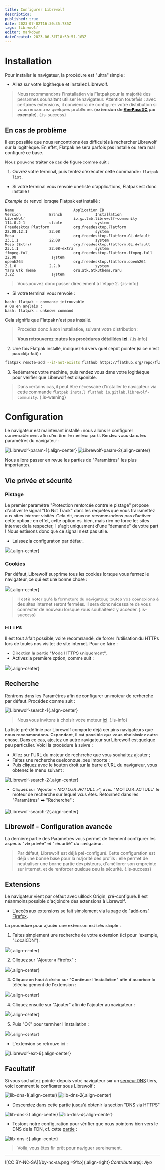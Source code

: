 ```yaml
---
title: Configurer Librewolf
description: 
published: true
date: 2023-07-02T16:30:35.785Z
tags: librewolf
editor: markdown
dateCreated: 2023-06-30T18:59:51.103Z
---
```


# Installation

Pour installer le navigateur, la procédure est "ultra" simple :
- Allez sur votre logithèque et installez Librewolf.

> Nous recommandons l'installation via Flatpak pour la majorité des personnes souhaitant utiliser le navigateur.
> Attention toutefois : avec certaines extensions, il conviendra de configurer votre distribution si vous rencontrez quelques problèmes (**extension de [KeePassXC](/tutoriels/keepass) par exemple**).
{.is-success}

## En cas de problème

Il est possible que nous rencontrions des difficultés à rechercher Librewolf sur la logithèque. En effet, Flatpak ne sera parfois pas installé ou sera mal configuré de base.

Nous pouvons traiter ce cas de figure comme suit :
1. Ouvrez votre terminal, puis tentez d'exécuter cette commande : `flatpak list`.

- Si votre terminal vous renvoie une liste d'applications, Flatpak est donc installé !

_Exemple_ de renvoi lorsque Flatpak est installé :
```brainfuck
Name                           Application ID                                 Version             Branch               Installation
LibreWolf                      io.gitlab.librewolf-community                  114.0.2-1           stable               system
Freedesktop Platform           org.freedesktop.Platform                       22.08.12.1          22.08                system
Mesa                           org.freedesktop.Platform.GL.default            23.1.1              22.08                system
Mesa (Extra)                   org.freedesktop.Platform.GL.default            23.1.1              22.08-extra          system
ffmpeg-full                    org.freedesktop.Platform.ffmpeg-full                               22.08                system
openh264                       org.freedesktop.Platform.openh264              2.1.0               2.2.0                system
Yaru Gtk Theme                 org.gtk.Gtk3theme.Yaru                                             3.22                 system
```

> Vous pouvez donc passer directement à l'étape 2.
{.is-info}

- Si votre terminal vous renvoie :
```brainfuck
bash: flatpak : commande introuvable
# Ou en anglais :
bash: flatpak : unknown command
```

Cela signifie que Flatpak n'est pas installé. 

> Procédez donc à son installation, suivant votre distribution : 
> 
> **Vous retrouverez toutes les procédures détaillées [ici](https://flatpak.org/setup/)**.
{.is-info}

2. Une fois Flatpak installé, indiquez-lui vers quel dépôt pointer (si ce n'est pas déjà fait) :

```bash
flatpak remote-add --if-not-exists flathub https://flathub.org/repo/flathub.flatpakrepo
```

3. Redémarrez votre machine, puis rendez vous dans votre logithèque pour vérifier que Librewolf est disponible.


> Dans certains cas, il peut être nécessaire d'installer le navigateur via cette commande `flatpak install flathub io.gitlab.librewolf-community`.
{.is-warning}

# Configuration

Le navigateur est maintenant installé : nous allons le configurer convenablement afin d'en tirer le meilleur parti. Rendez vous dans les paramètres du navigateur :

![Librewolf-param-1](/images/librewolf-param-1.png){.align-center}
![Librewolf-param-2](/images/librewolf-param-2.png){.align-center}

Nous allons passer en revue les parties de "Paramètres" les plus importantes.

## Vie privée et sécurité

### Pistage

Le premier paramètre "Protection renforcée contre le pistage" propose d'activer le signal "Do Not Track" dans les requêtes que vous transmettez aux sites internet visités. Cela dit, nous ne recommandons pas d'activer cette option ; en effet, cette option est bien, mais rien ne force les sites internet de la respecter, il s'agit uniquement d'une "demande" de votre part ! Nous estimons donc que ce signal n'est pas utile.

- Laissez la configuration par défaut.

![](/images/librewolf-param-3.png){.align-center}

### Cookies

Par défaut, Librewolf supprime tous les cookies lorsque vous fermez le navigateur, ce qui est une bonne chose :

![](/images/librewolf-param-4.png){.align-center}

> Il est à noter qu'à la fermeture du navigateur, toutes vos connexions à des sites internet seront fermées. Il sera donc nécessaire de vous connecter de nouveau lorsque vous souhaiterez y accéder.
{.is-success}

### HTTPs

Il est tout à fait possible, voire recommandé, de forcer l'utilisation du HTTPs lors de toutes nos visites de site internet. Pour ce faire :
- Direction la partie "Mode HTTPS uniquement",
- Activez la première option, comme suit :

![](/images/librewolf-param-5.png){.align-center}

## Recherche

Rentrons dans les Paramètres afin de configurer un moteur de recherche par défaut. Procédez comme suit :

![Librewolf-search-1](/images/librewolf-search-1.png){.align-center}

> Nous vous invitons à choisir votre moteur [ici](/debutant/moteurs-recherche).
{.is-info}

La liste pré-définie par Librewolf comporte déjà certains navigateurs que nous recommandons. Cependant, il est possible que vous choisissiez autre chose. Dans ce cas, ajoutez un autre navigateur sur Librewolf est quelque peu particulier. Voici la procédure à suivre :

- Allez sur l'URL du moteur de recherche que vous souhaitez ajouter ;
- Faites une recherche quelconque, peu importe ;
- Puis cliquez avec le bouton droit sur la barre d'URL du navigateur, vous obtenez le menu suivant :

![Librewolf-search-2](/images/librewolf-search-2_1.png){.align-center}

- Cliquez sur "Ajouter « *MOTEUR_ACTUEL* »", avec "MOTEUR_ACTUEL" le moteur de recherche sur lequel vous êtes. Retournez dans les "Paramètres" :arrow_right: "Recherche" :

![Librewolf-search-2](/images/librewolf-search-2_2.png){.align-center}


## Librewolf - Configuration avancée

La dernière partie des Paramètres vous permet de finement configurer les aspects "vie privée" et "sécurité" du navigateur.

> Par défaut, Librewolf est déjà pré-configuré. Cette configuration est déjà une bonne base pour la majorité des profils : elle permet de neutraliser une bonne partie des pisteurs, d'améliorer son empreinte sur internet, et de renforcer quelque peu la sécurité.
{.is-success}

## Extensions

Le navigateur vient par défaut avec uBlock Origin, pré-configuré. Il est néanmoins possible d'adjoindre des extensions à Librewolf.

- L'accès aux extensions se fait simplement via la page de ["add-ons" Firefox](https://addons.mozilla.org/fr/firefox/).

La procédure pour ajouter une extension est très simple :
1. Faites simplement une recherche de votre extension (ici pour l'exemple, "LocalCDN"):

![](/images/librewolf-ext-1.png){.align-center}

2. Cliquez sur "Ajouter à Firefox" :

![](/images/librewolf-ext-2.png){.align-center}

3. Cliquez en haut à droite sur "Continuer l'installation" afin d'autoriser le téléchargement de l'extension :

![](/images/librewolf-ext-3.png){.align-center}

4. Cliquez ensuite sur "Ajouter" afin de l'ajouter au navigateur :

![](/images/librewolf-ext-4.png){.align-center}

5. Puis "OK" pour terminer l'installation :

![](/images/librewolf-ext-5.png){.align-center}

- L'extension se retrouve ici :

![Librewolf-ext-6](/images/librewolf-ext-6.png){.align-center}

## Facultatif

Si vous souhaitez pointer depuis votre navigateur sur un [serveur DNS](/debutant/dns) tiers, voici comment le configurer sous Librewolf :

![lib-dns-1](/images/lib-dns-1.png){.align-center}
![lib-dns-2](/images/lib-dns-2.png){.align-center}

- Descendez dans cette partie jusqu'à obtenir la section "DNS via HTTPS"

![lib-dns-3](/images/lib-dns-3.png){.align-center}
![lib-dns-4](/images/lib-dns-4.png){.align-center}

- Testons notre configuration pour vérifier que nous pointons bien vers le DNS de la FDN, cf. cette [partie](#auto-audit) :
 
![lib-dns-5](/images/lib-dns-5.png){.align-center}


> Voilà, vous êtes fin prêt pour naviguer sereinement.

---
![CC BY-NC-SA](/by-nc-sa.png =9%x){.align-right} *Contributeur(s): Ayo*